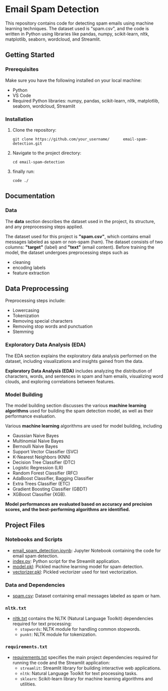 
# Email Spam Detection

This repository contains code for detecting spam emails using machine learning techniques. The dataset used is "spam.csv", and the code is written in Python using libraries like pandas, numpy, scikit-learn, nltk, matplotlib, seaborn, wordcloud, and Streamlit.

## Getting Started

### Prerequisites

Make sure you have the following installed on your local machine:

- Python 
- VS Code
- Required Python libraries: numpy, pandas, scikit-learn, nltk, matplotlib, seaborn, wordcloud, Streamlit

### Installation

1. Clone the repository:

    ```
    git clone https://github.com/your_username/      email-spam-detection.git
    ```

2. Navigate to the project directory:

    ```
    cd email-spam-detection
    ```

3. finally run:

    ```
    code ./
    ```
    


## Documentation

### Data

The **data** section describes the dataset used in the project, its structure, and any preprocessing steps applied.

The dataset used for this project is **"spam.csv"**, which contains email messages labeled as spam or non-spam (ham). The dataset consists of two columns: **"target"** (label) and **"text"** (email content). Before training the model, the dataset undergoes preprocessing steps such as 
- cleaning
- encoding labels
- feature extraction

## Data Preprocessing

Preprocessing steps include:

- Lowercasing
- Tokenization
- Removing special characters
- Removing stop words and punctuation
- Stemming

### Exploratory Data Analysis (EDA)

The EDA section explains the exploratory data analysis performed on the dataset, including visualizations and insights gained from the data.

**Exploratory Data Analysis (EDA)** includes analyzing the distribution of characters, words, and sentences in spam and ham emails, visualizing word clouds, and exploring correlations between features.

### Model Building

The model building section discusses the various **machine learning algorithms** used for building the spam detection model, as well as their performance evaluation.

Various **machine learning** algorithms are used for model building, including 
-  Gaussian Naive Bayes
-  Multinomial Naive Bayes
-  Bernoulli Naive Bayes
-  Support Vector Classifier (SVC)
-  K-Nearest Neighbors (KNN)
-  Decision Tree Classifier (DTC)
-  Logistic Regression (LR)
-  Random Forest Classifier (RFC)
-  AdaBoost Classifier, Bagging Classifier
- Extra Trees Classifier (ETC)
-  Gradient Boosting Classifier (GBDT)
-  XGBoost Classifier (XGB).

**Model performances are evaluated based on accuracy and precision scores, and the best-performing algorithms are identified.**

## Project Files

### Notebooks and Scripts

- [email_spam_detection.ipynb](email_spam_detection.ipynb): Jupyter Notebook containing the code for email spam detection.
- [index.py](index.py): Python script for the Streamlit application.
- [model.pkl](model.pkl): Pickled machine learning model for spam detection.
- [vectorizer.pkl](vectorizer.pkl): Pickled vectorizer used for text vectorization.

### Data and Dependencies

- [spam.csv](spam.csv): Dataset containing email messages labeled as spam or ham.
### `nltk.txt`

- [nltk.txt](nltk.txt) contains the NLTK (Natural Language Toolkit) dependencies required for text processing:
  - `stopwords`: NLTK module for handling common stopwords.
  - `punkt`: NLTK module for tokenization.

### `requirements.txt`

- [requirements.txt](requirements.txt) specifies the main project dependencies required for running the code and the Streamlit application:
  - `streamlit`: Streamlit library for building interactive web applications.
  - `nltk`: Natural Language Toolkit for text processing tasks.
  - `sklearn`: Scikit-learn library for machine learning algorithms and utilities.




